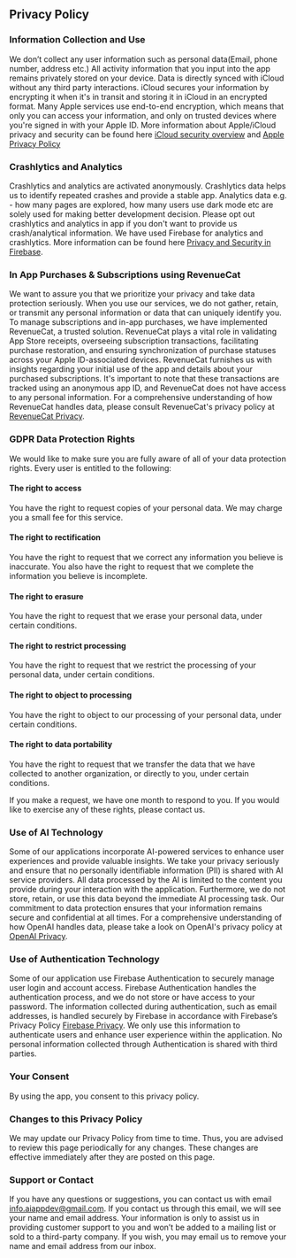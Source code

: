 

## Privacy Policy

### Information Collection and Use
We don’t collect any user information such as personal data(Email, phone number, address etc.) All activity information that you input into the app remains privately stored on your device. Data is directly synced with iCloud without any third party interactions. iCloud secures your information by encrypting it when it's in transit and storing it in iCloud in an encrypted format. Many Apple services use end-to-end encryption, which means that only you can access your information, and only on trusted devices where you're signed in with your Apple ID. More information about Apple/iCloud privacy and security can be found here [iCloud security overview](https://support.apple.com/en-us/HT202303#:~:text=Data%20security,in%20with%20your%20Apple%20ID.y) and [Apple Privacy Policy](https://www.apple.com/legal/privacy/en-ww/)

### Crashlytics and Analytics
Crashlytics and analytics are activated anonymously. Crashlytics data helps us to identify repeated crashes and provide a stable app. Analytics data e.g. - how many pages are explored, how many users use dark mode etc are solely used for making better development decision. Please opt out crashlytics and analytics in app if you don't want to provide us crash/analytical information. We have used Firebase for analytics and crashlytics. More information can be found here [Privacy and Security in Firebase](https://firebase.google.com/support/privacy).

### In App Purchases & Subscriptions using RevenueCat 
We want to assure you that we prioritize your privacy and take data protection seriously. When you use our services, we do not gather, retain, or transmit any personal information or data that can uniquely identify you. To manage subscriptions and in-app purchases, we have implemented RevenueCat, a trusted solution. RevenueCat plays a vital role in validating App Store receipts, overseeing subscription transactions, facilitating purchase restoration, and ensuring synchronization of purchase statuses across your Apple ID-associated devices. RevenueCat furnishes us with insights regarding your initial use of the app and details about your purchased subscriptions. It's important to note that these transactions are tracked using an anonymous app ID, and RevenueCat does not have access to any personal information. For a comprehensive understanding of how RevenueCat handles data, please consult RevenueCat's privacy policy at [RevenueCat Privacy](https://www.revenuecat.com/privacy).

### GDPR Data Protection Rights
We would like to make sure you are fully aware of all of your data protection rights. Every user is entitled to the following:

#### The right to access
You have the right to request copies of your personal data. We may charge you a small fee for this service.

#### The right to rectification
You have the right to request that we correct any information you believe is inaccurate. You also have the right to request that we complete the information you believe is incomplete.

#### The right to erasure
You have the right to request that we erase your personal data, under certain conditions.

#### The right to restrict processing
You have the right to request that we restrict the processing of your personal data, under certain conditions.

#### The right to object to processing
You have the right to object to our processing of your personal data, under certain conditions.

#### The right to data portability
You have the right to request that we transfer the data that we have collected to another organization, or directly to you, under certain conditions.

If you make a request, we have one month to respond to you. If you would like to exercise any of these rights, please contact us.

### Use of AI Technology
Some of our applications incorporate AI-powered services to enhance user experiences and provide valuable insights. We take your privacy seriously and ensure that no personally identifiable information (PII) is shared with AI service providers. All data processed by the AI is limited to the content you provide during your interaction with the application. Furthermore, we do not store, retain, or use this data beyond the immediate AI processing task. Our commitment to data protection ensures that your information remains secure and confidential at all times. For a comprehensive understanding of how OpenAI handles data, please take a look on OpenAI's privacy policy at [OpenAI Privacy](https://openai.com/policies/row-privacy-policy/).

### Use of Authentication Technology
Some of our application use Firebase Authentication to securely manage user login and account access. Firebase Authentication handles the authentication process, and we do not store or have access to your password. The information collected during authentication, such as email addresses, is handled securely by Firebase in accordance with Firebase’s Privacy Policy [Firebase Privacy](https://firebase.google.com/support/privacy). We only use this information to authenticate users and enhance user experience within the application. No personal information collected through Authentication is shared with third parties.

### Your Consent
By using the app, you consent to this privacy policy.

### Changes to this Privacy Policy
We may update our Privacy Policy from time to time. Thus, you are advised to review this page periodically for any changes. These changes are effective immediately after they are posted on this page.

### Support or Contact
If you have any questions or suggestions, you can contact us with email info.aiappdev@gmail.com.
If you contact us through this email, we will see your name and email address. Your information is only to assist us in providing customer support to you and won’t be added to a mailing list or sold to a third-party company. If you wish, you may email us to remove your name and email address from our inbox.


